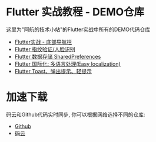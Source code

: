 # Flutter 实战教程 - DEMO仓库
这里为"阿航的技术小站"的Flutter实战中所有的DEMO代码仓库

- [Flutter实战 - 底部导航栏](https://www.bugcatt.com/archives/76)
- [Flutter 指纹验证/人脸识别](https://www.bugcatt.com/archives/6)
- [Flutter 数据存储 SharedPreferences](https://www.bugcatt.com/archives/165)
- [Flutter 国际化: 多语言处理(Easy localization)](https://www.bugcatt.com/archives/847)
- [Flutter Toast、弹出提示、轻提示](https://www.bugcatt.com/archives/1179)

# 加速下载
码云和Github代码实时同步, 你可以根据网络选择不同的仓库:
- [Github](https://github.com/HarrisonQi/flutter-actual-combat-demo)
- [码云](https://gitee.com/HarrisonQI/flutter-actual-combat-demo)